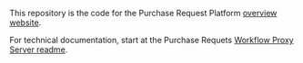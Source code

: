 This repository is the code for the Purchase Request Platform [overview website](https://lehigh-university-libraries.github.io/purchase-request/).

For technical documentation, start at the Purchase Requets [Workflow Proxy Server readme](https://github.com/lehigh-university-libraries/purchase-request-workflow-proxy-server#readme).
